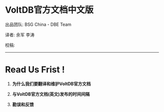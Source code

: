 # VoltDB官方文档中文版

出品团队: BSG China - DBE Team

译者: 余军 李涛

校稿:

---

# Read Us Frist !

1. **为什么我们要翻译和维护VoltDB官方文档**

2. **与VoltDB官方文档\(英文\)发布的时间间隔**

3. **勘误和反馈**


